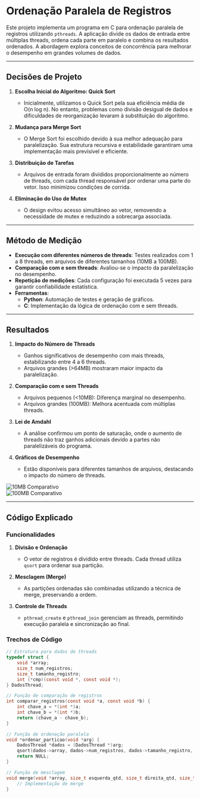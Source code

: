 # Ordenação Paralela de Registros

Este projeto implementa um programa em C para ordenação paralela de registros utilizando `pthreads`. A aplicação divide os dados de entrada entre múltiplas threads, ordena cada parte em paralelo e combina os resultados ordenados. A abordagem explora conceitos de concorrência para melhorar o desempenho em grandes volumes de dados.

---

## Decisões de Projeto

1. **Escolha Inicial do Algoritmo: Quick Sort**  
   - Inicialmente, utilizamos o Quick Sort pela sua eficiência média de O(n log n). No entanto, problemas como divisão desigual de dados e dificuldades de reorganização levaram à substituição do algoritmo.

2. **Mudança para Merge Sort**  
   - O Merge Sort foi escolhido devido à sua melhor adequação para paralelização. Sua estrutura recursiva e estabilidade garantiram uma implementação mais previsível e eficiente.

3. **Distribuição de Tarefas**  
   - Arquivos de entrada foram divididos proporcionalmente ao número de threads, com cada thread responsável por ordenar uma parte do vetor. Isso minimizou condições de corrida.

4. **Eliminação do Uso de Mutex**  
   - O design evitou acesso simultâneo ao vetor, removendo a necessidade de mutex e reduzindo a sobrecarga associada.

---

## Método de Medição

- **Execução com diferentes números de threads**: Testes realizados com 1 a 8 threads, em arquivos de diferentes tamanhos (10MB a 100MB).
- **Comparação com e sem threads**: Avaliou-se o impacto da paralelização no desempenho.
- **Repetição de medições**: Cada configuração foi executada 5 vezes para garantir confiabilidade estatística.
- **Ferramentas**:
  - **Python**: Automação de testes e geração de gráficos.
  - **C**: Implementação da lógica de ordenação com e sem threads.

---

## Resultados

1. **Impacto do Número de Threads**  
   - Ganhos significativos de desempenho com mais threads, estabilizando entre 4 a 6 threads.
   - Arquivos grandes (>64MB) mostraram maior impacto da paralelização.

2. **Comparação com e sem Threads**  
   - Arquivos pequenos (<10MB): Diferença marginal no desempenho.  
   - Arquivos grandes (100MB): Melhora acentuada com múltiplas threads.

3. **Lei de Amdahl**  
   - A análise confirmou um ponto de saturação, onde o aumento de threads não traz ganhos adicionais devido a partes não paralelizáveis do programa.

4. **Gráficos de Desempenho**  
   - Estão disponíveis para diferentes tamanhos de arquivos, destacando o impacto do número de threads.

![10MB Comparativo](IMAGENS_COMPARANDO_ORDENAÇÃO_COM_THREADS_E_SEM_THREADS/10mb_comparativo.png)  
![100MB Comparativo](IMAGENS_COMPARANDO_ORDENAÇÃO_COM_THREADS_E_SEM_THREADS/100mb_comparativo.png)

---

## Código Explicado

### Funcionalidades

1. **Divisão e Ordenação**  
   - O vetor de registros é dividido entre threads. Cada thread utiliza `qsort` para ordenar sua partição.

2. **Mesclagem (Merge)**  
   - As partições ordenadas são combinadas utilizando a técnica de merge, preservando a ordem.

3. **Controle de Threads**  
   - `pthread_create` e `pthread_join` gerenciam as threads, permitindo execução paralela e sincronização ao final.

### Trechos de Código

```c
// Estrutura para dados de threads
typedef struct {
    void *array;
    size_t num_registros;
    size_t tamanho_registro;
    int (*cmp)(const void *, const void *);
} DadosThread;

// Função de comparação de registros
int comparar_registros(const void *a, const void *b) {
    int chave_a = *(int *)a;
    int chave_b = *(int *)b;
    return (chave_a - chave_b);
}

// Função de ordenação paralela
void *ordenar_particao(void *arg) {
    DadosThread *dados = (DadosThread *)arg;
    qsort(dados->array, dados->num_registros, dados->tamanho_registro, dados->cmp);
    return NULL;
}

// Função de mesclagem
void merge(void *array, size_t esquerda_qtd, size_t direita_qtd, size_t tamanho_registro, int (*cmp)(const void *, const void *)) {
    // Implementação de merge
}
